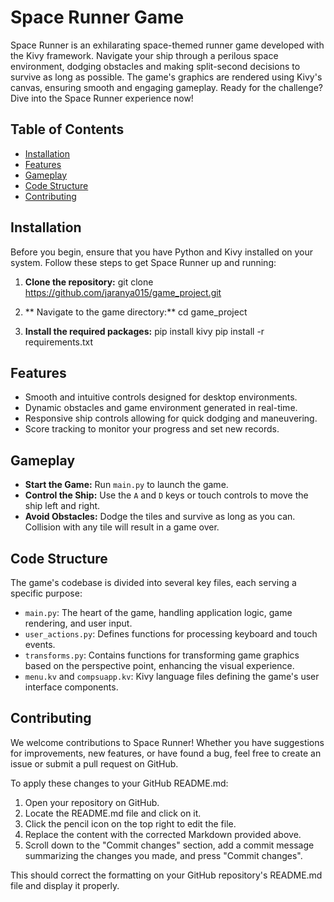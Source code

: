 # Space Runner Game
Space Runner is an exhilarating space-themed runner game developed with the Kivy framework. Navigate your ship through a perilous space environment, dodging obstacles and making split-second decisions to survive as long as possible. The game's graphics are rendered using Kivy's canvas, ensuring smooth and engaging gameplay. Ready for the challenge? Dive into the Space Runner experience now!

## Table of Contents

- [Installation](#installation)
- [Features](#features)
- [Gameplay](#gameplay)
- [Code Structure](#code-structure)
- [Contributing](#contributing)
  
## Installation
Before you begin, ensure that you have Python and Kivy installed on your system. Follow these steps to get Space Runner up and running:

1. **Clone the repository:**
git clone https://github.com/jaranya015/game_project.git

2. ** Navigate to the game directory:**
cd game_project

3. **Install the required packages:**
pip install kivy
pip install -r requirements.txt

## Features


- Smooth and intuitive controls designed for desktop environments.
- Dynamic obstacles and game environment generated in real-time.
- Responsive ship controls allowing for quick dodging and maneuvering.
- Score tracking to monitor your progress and set new records.

## Gameplay

- **Start the Game:** Run `main.py` to launch the game.
- **Control the Ship:** Use the `A` and `D` keys or touch controls to move the ship left and right.
- **Avoid Obstacles:** Dodge the tiles and survive as long as you can. Collision with any tile will result in a game over.

## Code Structure
The game's codebase is divided into several key files, each serving a specific purpose:

- `main.py`: The heart of the game, handling application logic, game rendering, and user input.
- `user_actions.py`: Defines functions for processing keyboard and touch events.
- `transforms.py`: Contains functions for transforming game graphics based on the perspective point, enhancing the visual experience.
- `menu.kv` and `compsuapp.kv`: Kivy language files defining the game's user interface components.
  
## Contributing
We welcome contributions to Space Runner! Whether you have suggestions for improvements, new features, or have found a bug, feel free to create an issue or submit a pull request on GitHub.

To apply these changes to your GitHub README.md:

1. Open your repository on GitHub.
2. Locate the README.md file and click on it.
3. Click the pencil icon on the top right to edit the file.
4. Replace the content with the corrected Markdown provided above.
5. Scroll down to the "Commit changes" section, add a commit message summarizing the changes you made, and press "Commit changes".
   
This should correct the formatting on your GitHub repository's README.md file and display it properly.
